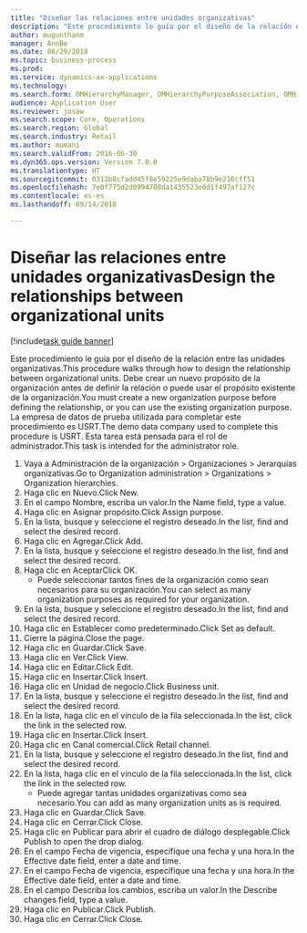```yaml
--- 
title: "Diseñar las relaciones entre unidades organizativas"
description: "Este procedimiento le guía por el diseño de la relación entre las unidades organizativas."
author: mugunthanm
manager: AnnBe
ms.date: 08/29/2018
ms.topic: business-process
ms.prod: 
ms.service: dynamics-ax-applications
ms.technology: 
ms.search.form: OMHierarchyManager, OMHierarchyPurposeAssociation, OMHierarchySelection, HierarchyDesigner, OMNodeSelection,  HierarchyPublishAndCloseForm
audience: Application User
ms.reviewer: josaw
ms.search.scope: Core, Operations
ms.search.region: Global
ms.search.industry: Retail
ms.author: mumani
ms.search.validFrom: 2016-06-30
ms.dyn365.ops.version: Version 7.0.0
ms.translationtype: HT
ms.sourcegitcommit: 0312b8cfadd45f8e59225e9daba78b9e216cff51
ms.openlocfilehash: 7e0f775d2d0994708da1435523e0d1f497af127c
ms.contentlocale: es-es
ms.lasthandoff: 09/14/2018

---
```

# <a name="design-the-relationships-between-organizational-units"></a><span data-ttu-id="4a2f7-103">Diseñar las relaciones entre unidades organizativas</span><span class="sxs-lookup"><span data-stu-id="4a2f7-103">Design the relationships between organizational units</span></span>

[!include[task guide banner](../includes/task-guide-banner.md)]

<span data-ttu-id="4a2f7-104">Este procedimiento le guía por el diseño de la relación entre las unidades organizativas.</span><span class="sxs-lookup"><span data-stu-id="4a2f7-104">This procedure walks through how to design the relationship between organizational units.</span></span> <span data-ttu-id="4a2f7-105">Debe crear un nuevo propósito de la organización antes de definir la relación o puede usar el propósito existente de la organización.</span><span class="sxs-lookup"><span data-stu-id="4a2f7-105">You must create a new organization purpose before defining the relationship, or you can use the existing organization purpose.</span></span> <span data-ttu-id="4a2f7-106">La empresa de datos de prueba utilizada para completar este procedimiento es USRT.</span><span class="sxs-lookup"><span data-stu-id="4a2f7-106">The demo data company used to complete this procedure is USRT.</span></span> <span data-ttu-id="4a2f7-107">Esta tarea está pensada para el rol de administrador.</span><span class="sxs-lookup"><span data-stu-id="4a2f7-107">This task is intended for the administrator role.</span></span>

1. <span data-ttu-id="4a2f7-108">Vaya a Administración de la organización > Organizaciones > Jerarquías organizativas.</span><span class="sxs-lookup"><span data-stu-id="4a2f7-108">Go to Organization administration > Organizations > Organization hierarchies.</span></span>
2. <span data-ttu-id="4a2f7-109">Haga clic en Nuevo.</span><span class="sxs-lookup"><span data-stu-id="4a2f7-109">Click New.</span></span>
3. <span data-ttu-id="4a2f7-110">En el campo Nombre, escriba un valor.</span><span class="sxs-lookup"><span data-stu-id="4a2f7-110">In the Name field, type a value.</span></span>
4. <span data-ttu-id="4a2f7-111">Haga clic en Asignar propósito.</span><span class="sxs-lookup"><span data-stu-id="4a2f7-111">Click Assign purpose.</span></span>
5. <span data-ttu-id="4a2f7-112">En la lista, busque y seleccione el registro deseado.</span><span class="sxs-lookup"><span data-stu-id="4a2f7-112">In the list, find and select the desired record.</span></span>
6. <span data-ttu-id="4a2f7-113">Haga clic en Agregar.</span><span class="sxs-lookup"><span data-stu-id="4a2f7-113">Click Add.</span></span>
7. <span data-ttu-id="4a2f7-114">En la lista, busque y seleccione el registro deseado.</span><span class="sxs-lookup"><span data-stu-id="4a2f7-114">In the list, find and select the desired record.</span></span>
8. <span data-ttu-id="4a2f7-115">Haga clic en Aceptar</span><span class="sxs-lookup"><span data-stu-id="4a2f7-115">Click OK.</span></span>
    * <span data-ttu-id="4a2f7-116">Puede seleccionar tantos fines de la organización como sean necesarios para su organización.</span><span class="sxs-lookup"><span data-stu-id="4a2f7-116">You can select as many organization purposes as required for your organization.</span></span>  
9. <span data-ttu-id="4a2f7-117">En la lista, busque y seleccione el registro deseado.</span><span class="sxs-lookup"><span data-stu-id="4a2f7-117">In the list, find and select the desired record.</span></span>
10. <span data-ttu-id="4a2f7-118">Haga clic en Establecer como predeterminado.</span><span class="sxs-lookup"><span data-stu-id="4a2f7-118">Click Set as default.</span></span>
11. <span data-ttu-id="4a2f7-119">Cierre la página.</span><span class="sxs-lookup"><span data-stu-id="4a2f7-119">Close the page.</span></span>
12. <span data-ttu-id="4a2f7-120">Haga clic en Guardar.</span><span class="sxs-lookup"><span data-stu-id="4a2f7-120">Click Save.</span></span>
13. <span data-ttu-id="4a2f7-121">Haga clic en Ver.</span><span class="sxs-lookup"><span data-stu-id="4a2f7-121">Click View.</span></span>
14. <span data-ttu-id="4a2f7-122">Haga clic en Editar.</span><span class="sxs-lookup"><span data-stu-id="4a2f7-122">Click Edit.</span></span>
15. <span data-ttu-id="4a2f7-123">Haga clic en Insertar.</span><span class="sxs-lookup"><span data-stu-id="4a2f7-123">Click Insert.</span></span>
16. <span data-ttu-id="4a2f7-124">Haga clic en Unidad de negocio.</span><span class="sxs-lookup"><span data-stu-id="4a2f7-124">Click Business unit.</span></span>
17. <span data-ttu-id="4a2f7-125">En la lista, busque y seleccione el registro deseado.</span><span class="sxs-lookup"><span data-stu-id="4a2f7-125">In the list, find and select the desired record.</span></span>
18. <span data-ttu-id="4a2f7-126">En la lista, haga clic en el vínculo de la fila seleccionada.</span><span class="sxs-lookup"><span data-stu-id="4a2f7-126">In the list, click the link in the selected row.</span></span>
19. <span data-ttu-id="4a2f7-127">Haga clic en Insertar.</span><span class="sxs-lookup"><span data-stu-id="4a2f7-127">Click Insert.</span></span>
20. <span data-ttu-id="4a2f7-128">Haga clic en Canal comercial.</span><span class="sxs-lookup"><span data-stu-id="4a2f7-128">Click Retail channel.</span></span>
21. <span data-ttu-id="4a2f7-129">En la lista, busque y seleccione el registro deseado.</span><span class="sxs-lookup"><span data-stu-id="4a2f7-129">In the list, find and select the desired record.</span></span>
22. <span data-ttu-id="4a2f7-130">En la lista, haga clic en el vínculo de la fila seleccionada.</span><span class="sxs-lookup"><span data-stu-id="4a2f7-130">In the list, click the link in the selected row.</span></span>
    * <span data-ttu-id="4a2f7-131">Puede agregar tantas unidades organizativas como sea necesario.</span><span class="sxs-lookup"><span data-stu-id="4a2f7-131">You can add as many organization units as is required.</span></span>  
23. <span data-ttu-id="4a2f7-132">Haga clic en Guardar.</span><span class="sxs-lookup"><span data-stu-id="4a2f7-132">Click Save.</span></span>
24. <span data-ttu-id="4a2f7-133">Haga clic en Cerrar.</span><span class="sxs-lookup"><span data-stu-id="4a2f7-133">Click Close.</span></span>
25. <span data-ttu-id="4a2f7-134">Haga clic en Publicar para abrir el cuadro de diálogo desplegable.</span><span class="sxs-lookup"><span data-stu-id="4a2f7-134">Click Publish to open the drop dialog.</span></span>
26. <span data-ttu-id="4a2f7-135">En el campo Fecha de vigencia, especifique una fecha y una hora.</span><span class="sxs-lookup"><span data-stu-id="4a2f7-135">In the Effective date field, enter a date and time.</span></span>
27. <span data-ttu-id="4a2f7-136">En el campo Fecha de vigencia, especifique una fecha y una hora.</span><span class="sxs-lookup"><span data-stu-id="4a2f7-136">In the Effective date field, enter a date and time.</span></span>
28. <span data-ttu-id="4a2f7-137">En el campo Describa los cambios, escriba un valor.</span><span class="sxs-lookup"><span data-stu-id="4a2f7-137">In the Describe changes field, type a value.</span></span>
29. <span data-ttu-id="4a2f7-138">Haga clic en Publicar.</span><span class="sxs-lookup"><span data-stu-id="4a2f7-138">Click Publish.</span></span>
30. <span data-ttu-id="4a2f7-139">Haga clic en Cerrar.</span><span class="sxs-lookup"><span data-stu-id="4a2f7-139">Click Close.</span></span>


